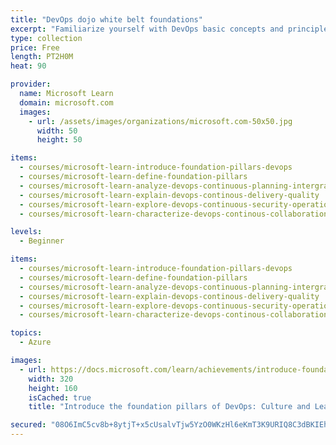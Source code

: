 ```yaml
---
title: "DevOps dojo white belt foundations"
excerpt: "Familiarize yourself with DevOps basic concepts and principles."
type: collection
price: Free
length: PT2H0M
heat: 90

provider:
  name: Microsoft Learn
  domain: microsoft.com
  images:
    - url: /assets/images/organizations/microsoft.com-50x50.jpg
      width: 50
      height: 50

items:
  - courses/microsoft-learn-introduce-foundation-pillars-devops
  - courses/microsoft-learn-define-foundation-pillars
  - courses/microsoft-learn-analyze-devops-continuous-planning-intergration
  - courses/microsoft-learn-explain-devops-continous-delivery-quality
  - courses/microsoft-learn-explore-devops-continuous-security-operations
  - courses/microsoft-learn-characterize-devops-continous-collaboration-improvement

levels:
  - Beginner

items:
  - courses/microsoft-learn-introduce-foundation-pillars-devops
  - courses/microsoft-learn-define-foundation-pillars
  - courses/microsoft-learn-analyze-devops-continuous-planning-intergration
  - courses/microsoft-learn-explain-devops-continous-delivery-quality
  - courses/microsoft-learn-explore-devops-continuous-security-operations
  - courses/microsoft-learn-characterize-devops-continous-collaboration-improvement

topics:
  - Azure

images:
  - url: https://docs.microsoft.com/learn/achievements/introduce-foundation-pillars-devops-culture-learn-product-social.png
    width: 320
    height: 160
    isCached: true
    title: "Introduce the foundation pillars of DevOps: Culture and Lean Product"

secured: "08O6ImC5cv8b+8ytjT+x5cUsalvTjw5YzO0WKzHl6eKmT3K9URIQ8C3dBKIEh0NEmpdoBSazTrxyrhMpGyUceR6ruZ/N7ZfD0oT3OJvYi+NvIxqzO0DlvleqV+NVhzub7qW4aAoUeTe0OPQO4TfuqTeks5QkzujIMtYfzqurC9gMnN1ylxal6qPrVAWEzSim1LLUSied+EbrNip3nNB1IhlNUHWGZmRrD6HYURYYpwAHQJHXlTzE+7gLCjt4uwy1+YV/p1OnKOmrEeiEUknwbuwJSRiO3AgVnOTWkIOhOt9VLJe8LAn+cwOtKi8ZkCLxejZ/ZcvpMboF6mqHRvaRJQ==;oE3FgjibyDdlZewVkWQ1Qg=="
---
```


